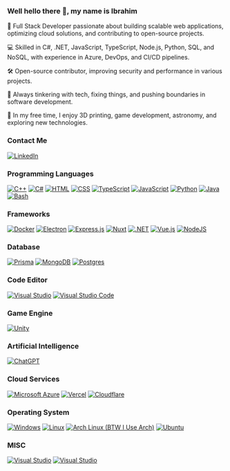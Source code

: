 ### Well hello there 👋, my name is Ibrahim

🚀 Full Stack Developer passionate about building scalable web applications, optimizing cloud solutions, and contributing to open-source projects.

💻 Skilled in C#, .NET, JavaScript, TypeScript, Node.js, Python, SQL, and NoSQL, with experience in Azure, DevOps, and CI/CD pipelines.

🛠️ Open-source contributor, improving security and performance in various projects.

🔧 Always tinkering with tech, fixing things, and pushing boundaries in software development.

🌟 In my free time, I enjoy 3D printing, game development, astronomy, and exploring new technologies.

### Contact Me
<a href="https://www.linkedin.com/in/ibrahimmushtaq/"><img src="https://img.shields.io/badge/LinkedIn-%230077B5.svg?&style=for-the-badge&logo=linkedin&logoColor=white" alt="LinkedIn"></a> 

### Programming Languages
[![C++](https://img.shields.io/badge/C++-%2300599C.svg?logo=c%2B%2B&logoColor=white)](#) [![C#](https://custom-icon-badges.demolab.com/badge/C%23-%23239120.svg?logo=cshrp&logoColor=white)](#) [![HTML](https://img.shields.io/badge/HTML-%23E34F26.svg?logo=html5&logoColor=white)](#) [![CSS](https://img.shields.io/badge/CSS-1572B6?logo=css3&logoColor=fff)](#) [![TypeScript](https://img.shields.io/badge/TypeScript-3178C6?logo=typescript&logoColor=fff)](#) [![JavaScript](https://img.shields.io/badge/JavaScript-F7DF1E?logo=javascript&logoColor=000)](#) [![Python](https://img.shields.io/badge/Python-3776AB?logo=python&logoColor=fff)](#) [![Java](https://img.shields.io/badge/Java-%23ED8B00.svg?logo=openjdk&logoColor=white)](#) [![Bash](https://img.shields.io/badge/Bash-4EAA25?logo=gnubash&logoColor=fff)](#)

### Frameworks
[![Docker](https://img.shields.io/badge/Docker-2496ED?logo=docker&logoColor=fff)](#) [![Electron](https://img.shields.io/badge/Electron-2B2E3A?logo=electron&logoColor=fff)](#) [![Express.js](https://img.shields.io/badge/Express.js-%23404d59.svg?logo=express&logoColor=%2361DAFB)](#) [![Nuxt](https://img.shields.io/badge/Nuxt-002E3B?logo=nuxt&logoColor=#00DC82)](#) [![.NET](https://img.shields.io/badge/.NET-512BD4?logo=dotnet&logoColor=fff)](#) [![Vue.js](https://img.shields.io/badge/Vue.js-4FC08D?logo=vuedotjs&logoColor=fff)](#) [![NodeJS](https://img.shields.io/badge/Node.js-6DA55F?logo=node.js&logoColor=white)](#)

### Database
[![Prisma](https://img.shields.io/badge/Prisma-2D3748?logo=prisma&logoColor=white)](#) [![MongoDB](https://img.shields.io/badge/MongoDB-%234ea94b.svg?logo=mongodb&logoColor=white)](#) [![Postgres](https://img.shields.io/badge/Postgres-%23316192.svg?logo=postgresql&logoColor=white)](#)

### Code Editor
[![Visual Studio](https://custom-icon-badges.demolab.com/badge/Visual%20Studio-5C2D91.svg?&logo=visual-studio&logoColor=white)](#) [![Visual Studio Code](https://custom-icon-badges.demolab.com/badge/Visual%20Studio%20Code-0078d7.svg?logo=vsc&logoColor=white)](#)

### Game Engine
[![Unity](https://img.shields.io/badge/Unity-%23000000.svg?logo=unity&logoColor=white)](#)

### Artificial Intelligence
[![ChatGPT](https://img.shields.io/badge/ChatGPT-74aa9c?logo=openai&logoColor=white)](#)

### Cloud Services
[![Microsoft Azure](https://custom-icon-badges.demolab.com/badge/Microsoft%20Azure-0089D6?logo=msazure&logoColor=white)](#) [![Vercel](https://img.shields.io/badge/Vercel-%23000000.svg?logo=vercel&logoColor=white)](#) [![Cloudflare](https://img.shields.io/badge/Cloudflare-F38020?logo=Cloudflare&logoColor=white)](#)

### Operating System
[![Windows](https://custom-icon-badges.demolab.com/badge/Windows-0078D6?logo=windows11&logoColor=white)](#) [![Linux](https://img.shields.io/badge/Linux-FCC624?logo=linux&logoColor=black)](#) [![Arch Linux (BTW I Use Arch)](https://img.shields.io/badge/Arch%20Linux-1793D1?logo=arch-linux&logoColor=fff)](#) [![Ubuntu](https://img.shields.io/badge/Ubuntu-E95420?logo=ubuntu&logoColor=white)](#)

### MISC
[![Visual Studio](https://img.shields.io/badge/-Vulkan-red?&style=flat-square&logo=vulkan&logoColor=white)](#) [![Visual Studio](https://img.shields.io/badge/-OpenGL-purple?&style=flat-square&logo=opengl&logoColor=white)](#)
